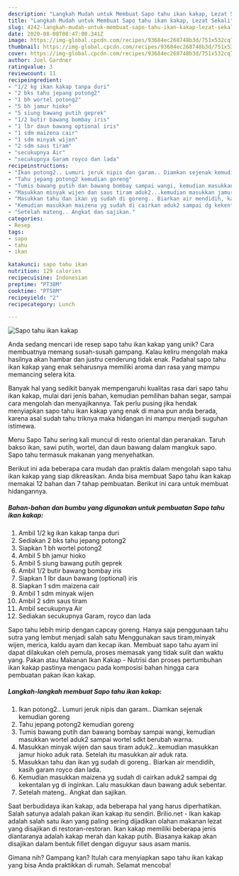 ```yaml
---
description: "Langkah Mudah untuk Membuat Sapo tahu ikan kakap, Lezat Sekali"
title: "Langkah Mudah untuk Membuat Sapo tahu ikan kakap, Lezat Sekali"
slug: 4242-langkah-mudah-untuk-membuat-sapo-tahu-ikan-kakap-lezat-sekali
date: 2020-08-08T08:47:08.341Z
image: https://img-global.cpcdn.com/recipes/93684ec268748b3d/751x532cq70/sapo-tahu-ikan-kakap-foto-resep-utama.jpg
thumbnail: https://img-global.cpcdn.com/recipes/93684ec268748b3d/751x532cq70/sapo-tahu-ikan-kakap-foto-resep-utama.jpg
cover: https://img-global.cpcdn.com/recipes/93684ec268748b3d/751x532cq70/sapo-tahu-ikan-kakap-foto-resep-utama.jpg
author: Joel Gardner
ratingvalue: 3
reviewcount: 11
recipeingredient:
- "1/2 kg ikan kakap tanpa duri"
- "2 bks tahu jepang potong2"
- "1 bh wortel potong2"
- "5 bh jamur hioko"
- "5 siung bawang putih geprek"
- "1/2 butir bawang bombay iris"
- "1 lbr daun bawang optional iris"
- "1 sdm maizena cair"
- "1 sdm minyak wijen"
- "2 sdm saus tiram"
- "secukupnya Air"
- "secukupnya Garam royco dan lada"
recipeinstructions:
- "Ikan potong2.. Lumuri jeruk nipis dan garam.. Diamkan sejenak kemudian goreng"
- "Tahu jepang potong2 kemudian goreng"
- "Tumis bawang putih dan bawang bombay sampai wangi, kemudian masukkan wortel aduk2 sampai wortel sdkt berubah warna."
- "Masukkan minyak wijen dan saus tiram aduk2...kemudian masukkan jamur hioko aduk rata. Setelah itu masukkan air aduk rata."
- "Masukkan tahu dan ikan yg sudah di goreng.. Biarkan air mendidih, kasih garam royco dan lada."
- "Kemudian masukkan maizena yg sudah di cairkan aduk2 sampai dg kekentalan yg di inginkan. Lalu masukkan daun bawang aduk sebentar."
- "Setelah mateng.. Angkat dan sajikan."
categories:
- Resep
tags:
- sapo
- tahu
- ikan

katakunci: sapo tahu ikan 
nutrition: 129 calories
recipecuisine: Indonesian
preptime: "PT38M"
cooktime: "PT58M"
recipeyield: "2"
recipecategory: Lunch

---
```



![Sapo tahu ikan kakap](https://img-global.cpcdn.com/recipes/93684ec268748b3d/751x532cq70/sapo-tahu-ikan-kakap-foto-resep-utama.jpg)

Anda sedang mencari ide resep sapo tahu ikan kakap yang unik? Cara membuatnya memang susah-susah gampang. Kalau keliru mengolah maka hasilnya akan hambar dan justru cenderung tidak enak. Padahal sapo tahu ikan kakap yang enak seharusnya memiliki aroma dan rasa yang mampu memancing selera kita.

Banyak hal yang sedikit banyak mempengaruhi kualitas rasa dari sapo tahu ikan kakap, mulai dari jenis bahan, kemudian pemilihan bahan segar, sampai cara mengolah dan menyajikannya. Tak perlu pusing jika hendak menyiapkan sapo tahu ikan kakap yang enak di mana pun anda berada, karena asal sudah tahu triknya maka hidangan ini mampu menjadi suguhan istimewa.

Menu Sapo Tahu sering kali muncul di resto oriental dan peranakan. Taruh bakso ikan, sawi putih, wortel, dan daun bawang dalam mangkuk sapo. Sapo tahu termasuk makanan yang menyehatkan.


Berikut ini ada beberapa cara mudah dan praktis dalam mengolah sapo tahu ikan kakap yang siap dikreasikan. Anda bisa membuat Sapo tahu ikan kakap memakai 12 bahan dan 7 tahap pembuatan. Berikut ini cara untuk membuat hidangannya.

<!--inarticleads1-->

##### Bahan-bahan dan bumbu yang digunakan untuk pembuatan Sapo tahu ikan kakap:

1. Ambil 1/2 kg ikan kakap tanpa duri
1. Sediakan 2 bks tahu jepang potong2
1. Siapkan 1 bh wortel potong2
1. Ambil 5 bh jamur hioko
1. Ambil 5 siung bawang putih geprek
1. Ambil 1/2 butir bawang bombay iris
1. Siapkan 1 lbr daun bawang (optional) iris
1. Siapkan 1 sdm maizena cair
1. Ambil 1 sdm minyak wijen
1. Ambil 2 sdm saus tiram
1. Ambil secukupnya Air
1. Sediakan secukupnya Garam, royco dan lada


Sapo tahu lebih mirip dengan capcay goreng. Hanya saja penggunaan tahu sutra yang lembut menjadi salah satu Menggunakan saus tiram,minyak wijen, merica, kaldu ayam dan kecap ikan. Membuat sapo tahu ayam ini dapat dilakukan oleh pemula, proses memasak yang tidak sulit dan waktu yang. Pakan atau Makanan Ikan Kakap - Nutrisi dan proses pertumbuhan ikan kakap pastinya mengacu pada komposisi bahan hingga cara pembuatan pakan ikan kakap. 

<!--inarticleads2-->

##### Langkah-langkah membuat Sapo tahu ikan kakap:

1. Ikan potong2.. Lumuri jeruk nipis dan garam.. Diamkan sejenak kemudian goreng
1. Tahu jepang potong2 kemudian goreng
1. Tumis bawang putih dan bawang bombay sampai wangi, kemudian masukkan wortel aduk2 sampai wortel sdkt berubah warna.
1. Masukkan minyak wijen dan saus tiram aduk2...kemudian masukkan jamur hioko aduk rata. Setelah itu masukkan air aduk rata.
1. Masukkan tahu dan ikan yg sudah di goreng.. Biarkan air mendidih, kasih garam royco dan lada.
1. Kemudian masukkan maizena yg sudah di cairkan aduk2 sampai dg kekentalan yg di inginkan. Lalu masukkan daun bawang aduk sebentar.
1. Setelah mateng.. Angkat dan sajikan.


Saat berbudidaya ikan kakap, ada beberapa hal yang harus diperhatikan. Salah satunya adalah pakan ikan kakap itu sendiri. Brilio.net - Ikan kakap adalah salah satu ikan yang paling sering dijadikan olahan makanan lezat yang disajikan di restoran-restoran. Ikan kakap memiliki beberapa jenis diantaranya adalah kakap merah dan kakap putih. Biasanya kakap akan disajikan dalam bentuk fillet dengan diguyur saus asam manis. 

Gimana nih? Gampang kan? Itulah cara menyiapkan sapo tahu ikan kakap yang bisa Anda praktikkan di rumah. Selamat mencoba!
